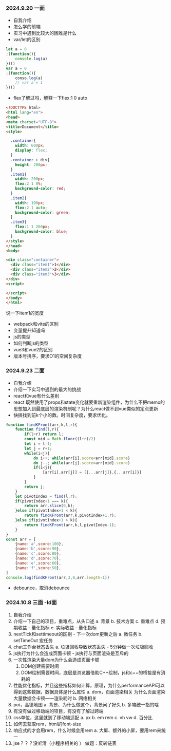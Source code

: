 ### 2024.9.20 一面
- 自我介绍
- 怎么学的前端
- 实习中遇到比较大的困难是什么
- var/let的区别
```js
let a = 0
;(function(){
    console.log(a)
})()
var a = 0
;(function(){
	conso.log(a)
	// var a = 1
})()
```
- flex了解过吗，解释一下flex:1 0 auto
```html
<!DOCTYPE html>
<html lang="en">
<head>
<meta charset="UTF-8">
<title>Document</title>
<style>

  .container{
    width: 600px;
    display: flex;
  }
  .container > div{
    height: 200px;
  }
  .item1{
    width: 200px;
    flex:2 1 0%;
    background-color: red;
  }
  .item2{
    width: 100px;
    flex:2 1 auto;
    background-color: green;
  }
  .item3{
    flex:1 1 200px;
    background-color: blue;
  }
</style>
</head>
<body>

<div class="container">
  <div class="item1">1</div>
  <div class="item2">2</div>
  <div class="item3">3</div>
</div>
<script>

</script>
</body>
</html>
```
说一下item1的宽度
- webpack和vite的区别
- 变量提升知道吗
- js的类型
- 如何判断js的类型
- vue3和vue2的区别
- 版本号排序，要求O1的空间复杂度


### 2024.9.23 二面
- 自我介绍
- 介绍一下实习中遇到的最大的挑战
- react和vue有什么差别
- react 既然使用了props和state变化就要重新渲染组件，为什么不把memo的思想加入到最底层的渲染机制呢？为什么react做不到vue类似的定点更新
- 快排找到前k个小的数。时间复杂度，要求优化。
```js
function findKFront(arr,k,l,r){
    function find(l,r){
        if(l>r) return l;
        const mid = Math.floor((l+r)/2)
        let i = l-1;
        let j = r+1;
        while(i<j){
            do i++; while(arr[i].score<arr[mid].score)
            do j--; while(arr[j].score>arr[mid].score)
            if(i<j){
                [arr[i],arr[j]] = [{...arr[j]},{...arr[i]}]
            }
        }
        return j;
    }
    let pivotIndex = find(l,r);
    if(pivotIndex+1 === k){
        return arr.slice(0,k);
    }else if(pivotIndex+1 < k){
        return findKFront(arr,k,pivotIndex+1,r);
    }else if(pivotIndex+1 > k){
        return findKFront(arr,k,l,pivotIndex-1);
    }
}
const arr = [
    {name:'a',score:100},
    {name:'b',score:90},
    {name:'c',score:80},
    {name:'d',score:70},
    {name:'e',score:60},
    {name:'f',score:50},
]
console.log(findKFront(arr,3,0,arr.length-1))
```
- debounce，取消debounce


### 2024.10.8 三面 -ld面
1. 自我介绍
2. 介绍一下自己的项目，重难点，从头口述
	  a. 背景
	  b. 技术方案
	  c. 重难点
	  d. 预期收益 - 量化指标
	  e. 实际收益 - 量化指标
1. nextTick和settimeout的区别 - 下一次dom更新之后
	  a. 微任务
	  b. setTimeOut 宏任务
1. chat工作台状态丢失
	  a. 垃圾回收导致状态丢失 - 5分钟做一次垃圾回收
1. js执行为什么会造成页面卡顿 - js执行与页面渲染是互斥的
2. 一次性渲染大量dom为什么会造成页面卡顿
	1. DOM创建需要时间
	2. DOM绘制需要时间，底层是浏览器借助C++绘制，js和c++的桥接是有消耗的
3. 性能优化指标，并且这些指标如何计算，原理，为什么performanceAPI可以得到这些数据，数据具体是什么属性
	  a. dom，页面渲染相关
	  为什么页面渲染大量数据会卡顿——渲染耗时
	  b. 网络相关
1. poi，高德地图
	  a. 背景、为什么做这个，背景问了好久
	  b. 多端统一指的啥
1. 有没有做过移动端的项目，有没有了解过跨端
2. css单位，这里就到了移动端适配
	  a. px
	  b. em rem
	  c. vh vw
	  d. 百分比
1. 如何去获取rem，html的font-size
2. 响应式的才会用rem，什么时候会用rem
	  a. 大屏、额外的小屏，要用rem来统一
13. jse？？？没听清（小程序相关的 ）
做题：反转链表